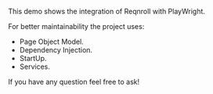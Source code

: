 This demo shows the integration of Reqnroll with PlayWright.

For better maintainability the project uses:
 - Page Object Model.
 - Dependency Injection.
 - StartUp.
 - Services.

If you have any question feel free to ask!
